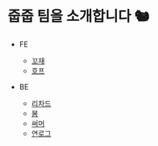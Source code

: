 # 줍줍 팀을 소개합니다 🐿

- FE
    - [꼬재](./members/kkojae91.md)
    - [호프](./members/moonheekim0118.md)

- BE
    - [리차드](./members/HJ-Rich.md)
    - [봄](./members/JangBomi.md)
    - [써머](./members/hyewoncc.md)
    - [연로그](./members/yeon-06.md)
  

